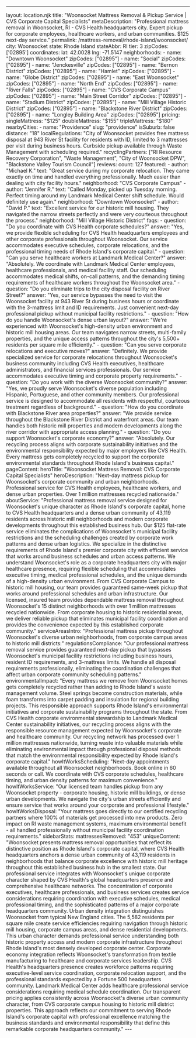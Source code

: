 ---
layout: location.njk
title: "Woonsocket Mattress Removal & Pickup Service | CVS Corporate Capital Specialists" metaDescription: "Professional mattress removal in Woonsocket, RI - CVS Health headquarters city. Expert pickup for corporate employees, healthcare workers, and urban communities. $125 next-day service."
permalink: /mattress-removal/rhode-island/woonsocket/
city: Woonsocket state: Rhode Island stateAbbr: RI tier: 3 zipCodes: ['02895'] coordinates: lat: 42.0028 lng: -71.5147 neighborhoods: - name: "Downtown Woonsocket" zipCodes: ["02895"] - name: "Social" zipCodes: ["02895"] - name: "Jenckesville" zipCodes: ["02895"] - name: "Bernon District" zipCodes: ["02895"] - name: "Hamlet" zipCodes: ["02895"] - name: "Globe District" zipCodes: ["02895"] - name: "East Woonsocket" zipCodes: ["02895"] - name: "North End" zipCodes: ["02895"] - name: "River Falls" zipCodes: ["02895"] - name: "CVS Corporate Campus" zipCodes: ["02895"] - name: "Main Street Corridor" zipCodes: ["02895"] - name: "Stadium District" zipCodes: ["02895"] - name: "Mill Village Historic District" zipCodes: ["02895"] - name: "Blackstone River District" zipCodes: ["02895"] - name: "Longley Building Area" zipCodes: ["02895"] pricing: singleMattress: "$125" doubleMattress: "$155" tripleMattress: "$180" nearbyCities: - name: "Providence" slug: "providence" isSuburb: false distance: "18" localRegulations: "City of Woonsocket provides free mattress disposal at 943 River St facility for residents with ID, limited to 3 mattresses per visit during business hours. Curbside pickup available through Waste Management with scheduling required." recyclingPartners: ["RI Resource Recovery Corporation", "Waste Management", "City of Woonsocket DPW", "Blackstone Valley Tourism Council"] reviews: count: 127 featured: - author: "Michael K." text: "Great service during my corporate relocation. They came exactly on time and handled everything professionally. Much easier than dealing with city facility hours." neighborhood: "CVS Corporate Campus" - author: "Jennifer R." text: "Called Monday, picked up Tuesday morning. Perfect timing around my Landmark Medical Center shift schedule. Would definitely use again." neighborhood: "Downtown Woonsocket" - author: "David P." text: "Excellent service for our historic mill housing. They navigated the narrow streets perfectly and were very courteous throughout the process." neighborhood: "Mill Village Historic District" faqs: - question: "Do you coordinate with CVS Health corporate schedules?" answer: "Yes, we provide flexible scheduling for CVS Health headquarters employees and other corporate professionals throughout Woonsocket. Our service accommodates executive schedules, corporate relocations, and the professional timing needs of Rhode Island's corporate capital." - question: "Can you serve healthcare workers at Landmark Medical Center?" answer: "Absolutely. We coordinate with Landmark Medical Center employees, healthcare professionals, and medical facility staff. Our scheduling accommodates medical shifts, on-call patterns, and the demanding timing requirements of healthcare workers throughout the Woonsocket area." - question: "Do you eliminate trips to the city disposal facility on River Street?" answer: "Yes, our service bypasses the need to visit the Woonsocket facility at 943 River St during business hours or coordinate with the 3-mattress limit and ID requirements. Just convenient next-day professional pickup without municipal facility restrictions." - question: "How do you handle Woonsocket's dense urban layout?" answer: "We're experienced with Woonsocket's high-density urban environment and historic mill housing areas. Our team navigates narrow streets, multi-family properties, and the unique access patterns throughout the city's 5,500+ residents per square mile efficiently." - question: "Can you serve corporate relocations and executive moves?" answer: "Definitely. We provide specialized service for corporate relocations throughout Woonsocket's business community including CVS Health executives, healthcare administrators, and financial services professionals. Our service accommodates executive timing and corporate property requirements." - question: "Do you work with the diverse Woonsocket community?" answer: "Yes, we proudly serve Woonsocket's diverse population including Hispanic, Portuguese, and other community members. Our professional service is designed to accommodate all residents with respectful, courteous treatment regardless of background." - question: "How do you coordinate with Blackstone River area properties?" answer: "We provide service throughout the Blackstone River District and waterfront areas. Our team handles both historic mill properties and modern developments along the river corridor with appropriate access planning." - question: "Do you support Woonsocket's corporate economy?" answer: "Absolutely. Our recycling process aligns with corporate sustainability initiatives and the environmental responsibility expected by major employers like CVS Health. Every mattress gets completely recycled to support the corporate environmental standards throughout Rhode Island's business capital." pageContent: heroTitle: "Woonsocket Mattress Removal: CVS Corporate Capital Specialists" heroDescription: "Next-day mattress pickup for Woonsocket's corporate community and urban neighborhoods. Professional service for CVS Health employees, healthcare workers, and dense urban properties. Over 1 million mattresses recycled nationwide." aboutService: "Professional mattress removal service designed for Woonsocket's unique character as Rhode Island's corporate capital, home to CVS Health headquarters and a dense urban community of 43,119 residents across historic mill neighborhoods and modern corporate developments throughout this established business hub. Our $125 flat-rate service eliminates the complications of Woonsocket's municipal facility restrictions and the scheduling challenges created by corporate work patterns and dense urban logistics. We specialize in the distinctive requirements of Rhode Island's premier corporate city with efficient service that works around business schedules and urban access patterns. We understand Woonsocket's role as a corporate headquarters city with major healthcare presence, requiring flexible scheduling that accommodates executive timing, medical professional schedules, and the unique demands of a high-density urban environment. From CVS Corporate Campus to historic mill housing, our team provides guaranteed same-week pickup that works around professional schedules and urban infrastructure. Our licensed, insured team provides dependable mattress removal throughout Woonsocket's 15 distinct neighborhoods with over 1 million mattresses recycled nationwide. From corporate housing to historic residential areas, we deliver reliable pickup that eliminates municipal facility coordination and provides the convenience expected by this established corporate community." serviceAreasIntro: "Professional mattress pickup throughout Woonsocket's diverse urban neighborhoods, from corporate campus areas to historic mill districts:" regulationsCompliance: "Our professional mattress removal service provides guaranteed next-day pickup that bypasses Woonsocket's municipal facility restrictions including business hours, resident ID requirements, and 3-mattress limits. We handle all disposal requirements professionally, eliminating the coordination challenges that affect urban corporate community scheduling patterns." environmentalImpact: "Every mattress we remove from Woonsocket homes gets completely recycled rather than adding to Rhode Island's waste management volume. Steel springs become construction materials, while foam transforms into carpet padding and insulation for regional building projects. This responsible approach supports Rhode Island's environmental initiatives and corporate sustainability programs throughout the state. From CVS Health corporate environmental stewardship to Landmark Medical Center sustainability initiatives, our recycling process aligns with the responsible resource management expected by Woonsocket's corporate and healthcare community. Our recycling network has processed over 1 million mattresses nationwide, turning waste into valuable materials while eliminating environmental impact through professional disposal methods that match the environmental responsibility expected by Rhode Island's corporate capital." howItWorksScheduling: "Next-day appointments available throughout all Woonsocket neighborhoods. Book online in 60 seconds or call. We coordinate with CVS corporate schedules, healthcare timing, and urban density patterns for maximum convenience." howItWorksService: "Our licensed team handles pickup from any Woonsocket property - corporate housing, historic mill buildings, or dense urban developments. We navigate the city's urban streets efficiently and ensure service that works around your corporate and professional lifestyle." howItWorksDisposal: "Your mattress goes directly to our certified recycling partners where 100% of materials get processed into new products. Zero impact on RI waste management systems, maximum environmental benefit - all handled professionally without municipal facility coordination requirements." sidebarStats: mattressesRemoved: "453" uniqueContent: "Woonsocket presents mattress removal opportunities that reflect its distinctive position as Rhode Island's corporate capital, where CVS Health headquarters anchors a dense urban community of 43,119 residents in neighborhoods that balance corporate excellence with historic mill heritage throughout this established business hub in the smallest state. Our professional service integrates with Woonsocket's unique corporate character shaped by CVS Health's global headquarters presence and comprehensive healthcare networks. The concentration of corporate executives, healthcare professionals, and business services creates service considerations requiring coordination with executive schedules, medical professional timing, and the sophisticated patterns of a major corporate headquarters community. Urban density integration distinguishes Woonsocket from typical New England cities. The 5,582 residents per square mile create service efficiencies requiring navigation through historic mill housing, corporate campus areas, and dense residential developments. This urban character demands professional service understanding both historic property access and modern corporate infrastructure throughout Rhode Island's most densely developed corporate center. Corporate economy integration reflects Woonsocket's transformation from textile manufacturing to healthcare and corporate services leadership. CVS Health's headquarters presence creates workforce patterns requiring executive-level service coordination, corporate relocation support, and the professional standards expected by a Fortune 500 headquarters community. Landmark Medical Center adds healthcare professional service considerations requiring medical schedule coordination. Our transparent pricing applies consistently across Woonsocket's diverse urban community character, from CVS corporate campus housing to historic mill district properties. This approach reflects our commitment to serving Rhode Island's corporate capital with professional excellence matching the business standards and environmental responsibility that define this remarkable corporate headquarters community." ---